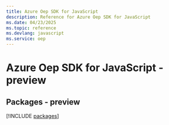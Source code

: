 ```yaml
---
title: Azure Oep SDK for JavaScript
description: Reference for Azure Oep SDK for JavaScript
ms.date: 04/23/2025
ms.topic: reference
ms.devlang: javascript
ms.service: oep
---
```

# Azure Oep SDK for JavaScript - preview
## Packages - preview
[!INCLUDE [packages](oep-index.md)]